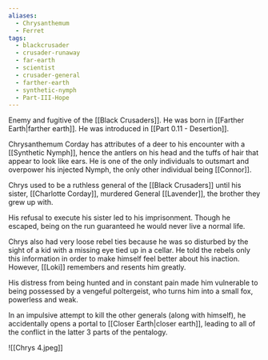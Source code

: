```yaml
---
aliases:
  - Chrysanthemum
  - Ferret
tags:
  - blackcrusader
  - crusader-runaway
  - far-earth
  - scientist
  - crusader-general
  - farther-earth
  - synthetic-nymph
  - Part-III-Hope
---
```

Enemy and fugitive of the [[Black Crusaders]]. He was born in [[Farther Earth|farther earth]]. He was introduced in [[Part 0.11 - Desertion]].

Chrysanthemum Corday has attributes of a deer to his encounter with a  [[Synthetic Nymph]], hence the antlers on his head and the tuffs of hair that appear to look like ears. He is one of the only individuals to outsmart and overpower his injected Nymph, the only other individual being [[Connor]].

Chrys used to be a ruthless general of the [[Black Crusaders]] until his sister, [[Charlotte Corday]], murdered General [[Lavender]], the brother they grew up with. 

His refusal to execute his sister led to his imprisonment. Though he escaped, being on the run guaranteed he would never live a normal life. 

Chrys also had very loose rebel ties because he was so disturbed by the sight of a kid with a missing eye tied up in a cellar. He told the rebels only this information in order to make himself feel better about his inaction. However, [[Loki]] remembers and resents him greatly. 

His distress from being hunted and in constant pain made him vulnerable to being possessed by a vengeful poltergeist, who turns him into a small fox, powerless and weak.

In an impulsive attempt to kill the other generals (along with himself), he accidentally opens a portal to [[Closer Earth|closer earth]], leading to all of the conflict in the latter 3 parts of the pentalogy.

![[Chrys 4.jpeg]]